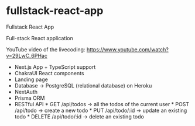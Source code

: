# fullstack-react-app
Fullstack React App

Full-stack React application

YouTube video of the livecoding: https://www.youtube.com/watch?v=29LwC_6PHac

* Next.js App + TypeScript support
* ChakraUI React components
* Landing page
* Database -> PostgreSQL (relational database) on Heroku
* NextAuth
* Prisma ORM
* RESTful API
      * GET /api/todos -> all the todos of the current user
      * POST /api/todo -> create a new todo
      * PUT /api/todo/:id -> update an existing todo
      * DELETE /api/todo/:id -> delete an existing todo
